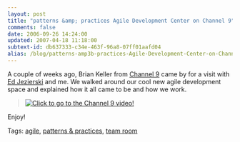 ```yaml
---
layout: post
title: "patterns &amp; practices Agile Development Center on Channel 9"
comments: false
date: 2006-09-26 14:24:00
updated: 2007-04-18 11:18:00
subtext-id: db637333-c34e-463f-96a8-07ff01aafd04
alias: /blog/patterns-amp3b-practices-Agile-Development-Center-on-Channel-9.aspx
---
```



A couple of weeks ago, Brian Keller from [Channel 9](http://channel9.msdn.com/) came by for a visit with [Ed Jezierski](http://blogs.msdn.com/edjez) and me. We walked around our cool new agile development space and explained how it all came to be and how we work.

> [![Click to go to the Channel 9 video!](http://www.peterprovost.org/Files/patternspracticesAgileDevelopmentCentero_D894/image06.png)](http://channel9.msdn.com/ShowPost.aspx?PostID=238321)

Enjoy!

Tags: [agile](http://del.icio.us/popular/agile), [patterns & practices](http://del.icio.us/popular/patterns+&+practices), [team room](http://del.icio.us/popular/team+room)
